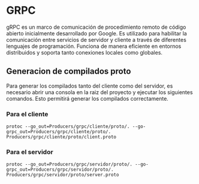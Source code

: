 # GRPC

gRPC es un marco de comunicación de procedimiento remoto de código abierto inicialmente desarrollado por Google. Es utilizado para habilitar la comunicación entre servicios de servidor y cliente a través de diferentes lenguajes de programación. Funciona de manera eficiente en entornos distribuidos y soporta tanto conexiones locales como globales.

## Generacion de compilados proto

Para generar los compilados tanto del cliente como del servidor, es necesario abrir una consola en la raiz del proyecto y ejecutar los siguientes comandos. Esto permitirá generar los compilados correctamente.

### Para el cliente

```console
protoc --go_out=Producers/grpc/cliente/proto/. --go-grpc_out=Producers/grpc/cliente/proto/. Producers/grpc/cliente/proto/client.proto
```

### Para el servidor

```console
protoc --go_out=Producers/grpc/servidor/proto/. --go-grpc_out=Producers/grpc/servidor/proto/. Producers/grpc/servidor/proto/server.proto
```